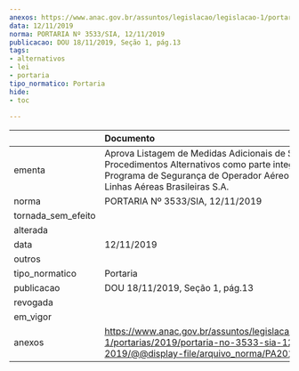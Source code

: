 ```yaml
---
anexos: https://www.anac.gov.br/assuntos/legislacao/legislacao-1/portarias/2019/portaria-no-3533-sia-12-11-2019/@@display-file/arquivo_norma/PA2019-3533.pdf
data: 12/11/2019
norma: PORTARIA Nº 3533/SIA, 12/11/2019
publicacao: DOU 18/11/2019, Seção 1, pág.13
tags:
- alternativos
- lei
- portaria
tipo_normatico: Portaria
hide: 
- toc 
 
---
```


|                    | Documento                                                                                                                                                                               |
|:-------------------|:----------------------------------------------------------------------------------------------------------------------------------------------------------------------------------------|
| ementa             | Aprova Listagem de Medidas Adicionais de Segurança e Procedimentos Alternativos como parte integrante do Programa de Segurança de Operador Aéreo da Azul Linhas Aéreas Brasileiras S.A. |
| norma              | PORTARIA Nº 3533/SIA, 12/11/2019                                                                                                                                                        |
| tornada_sem_efeito |                                                                                                                                                                                         |
| alterada           |                                                                                                                                                                                         |
| data               | 12/11/2019                                                                                                                                                                              |
| outros             |                                                                                                                                                                                         |
| tipo_normatico     | Portaria                                                                                                                                                                                |
| publicacao         | DOU 18/11/2019, Seção 1, pág.13                                                                                                                                                         |
| revogada           |                                                                                                                                                                                         |
| em_vigor           |                                                                                                                                                                                         |
| anexos             | https://www.anac.gov.br/assuntos/legislacao/legislacao-1/portarias/2019/portaria-no-3533-sia-12-11-2019/@@display-file/arquivo_norma/PA2019-3533.pdf                                    |